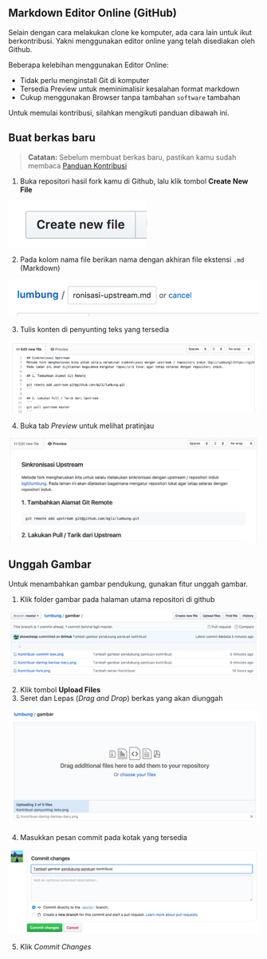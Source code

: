 ## Markdown Editor Online (GitHub)
Selain dengan cara melakukan clone ke komputer, ada cara lain untuk ikut berkontribusi. Yakni menggunakan editor online yang telah disediakan oleh Github.

Beberapa kelebihan menggunakan Editor Online:
* Tidak perlu menginstall Git di komputer
* Tersedia Preview untuk meminimalisir kesalahan format markdown
* Cukup menggunakan Browser tanpa tambahan `software` tambahan

Untuk memulai kontribusi, silahkan mengikuti panduan dibawah ini.

## Buat berkas baru
> **Catatan:** Sebelum membuat berkas baru, pastikan kamu sudah membaca [Panduan Kontribusi](Kontribusi.md)

1. Buka repositori hasil fork kamu di Github, lalu klik tombol **Create New File**

![Tombol New File](gambar/Kontribusi-daring-berkas-baru.png)

2. Pada kolom nama file berikan nama dengan akhiran file ekstensi `.md` (Markdown)

![Nama berkas baru](gambar/Kontribusi-nama-file.png)

3. Tulis konten di penyunting teks yang tersedia

![Konten](gambar/Kontribusi-penyunting-teks.png)

4. Buka tab *Preview* untuk melihat pratinjau

![Pratinjau](gambar/Kontribusi-preview.png)

## Unggah Gambar
Untuk menambahkan gambar pendukung, gunakan fitur unggah gambar.

1. Klik folder gambar pada halaman utama repositori di github

![Direktori Gambar](gambar/Kontribusi-direktori-gambar.png)

2. Klik tombol **Upload Files**
3. Seret dan Lepas (_Drag and Drop_) berkas yang akan diunggah 

![Unggah Gambar](gambar/Kontribusi-unggah-gambar.png)

4. Masukkan pesan commit pada kotak yang tersedia

![Pesan Commit](gambar/Kontribusi-pesan-commit.png)

5. Klik *Commit Changes*

